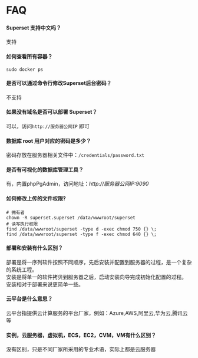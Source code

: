 # FAQ

#### Superset 支持中文吗？

支持

#### 如何查看所有容器？

```
sudo docker ps
```

#### 是否可以通过命令行修改Superset后台密码？

不支持

#### 如果没有域名是否可以部署 Superset？

可以，访问`http://服务器公网IP` 即可

#### 数据库 root 用户对应的密码是多少？

密码存放在服务器相关文件中：`/credentials/password.txt`

#### 是否有可视化的数据库管理工具？

有，内置phpPgAdmin，访问地址：*http://服务器公网IP:9090*

#### 如何修改上传的文件权限?

```shell
# 拥有者
chown -R superset.superset /data/wwwroot/superset
# 读写执行权限
find /data/wwwroot/superset -type d -exec chmod 750 {} \;
find /data/wwwroot/superset -type f -exec chmod 640 {} \;
```

#### 部署和安装有什么区别？

部署是将一序列软件按照不同顺序，先后安装并配置到服务器的过程，是一个复杂的系统工程。  
安装是将单一的软件拷贝到服务器之后，启动安装向导完成初始化配置的过程。  
安装相对于部署来说更简单一些。 

#### 云平台是什么意思？

云平台指提供云计算服务的平台厂家，例如：Azure,AWS,阿里云,华为云,腾讯云等

#### 实例，云服务器，虚拟机，ECS，EC2，CVM，VM有什么区别？

没有区别，只是不同厂家所采用的专业术语，实际上都是云服务器